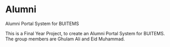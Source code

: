 # Alumni
Alumni Portal System for BUITEMS

This is a Final Year Project, to create an Alumni Portal System for BUITEMS. The group members are Ghulam Ali and Eid Muhammad.
